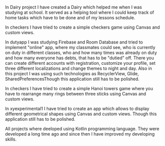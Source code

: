 In Dairy project I have created a Dairy which helped me when I was studying at school. 
It served as a helping tool where I could keep track of home tasks which have to be done and of my lessons schedule.

In checkers I have tried to create a simple checkers game using Canvas and custom views.

In dutyapp I was studying Firebase and Room Database and tried to implement "online" app, where my classmates could see, who is currently on duty in different classes,
who and how many times was already on duty and how many everyone has debts, that has to be "dutied" off. There you can create different accounts with registration, 
customize your profile, set three different localizations and change themes to night and day. Also in this project I was using such technologies as RecyclerView, 
Glide, SharedPreferencesThough this application still has to be polished.

In checkers I have tried to create a simple Hanoi towers game where you have to rearrange many rings between three sticks using Canvas and custom views.

In xyexperimental1 I have tried to create an app which allows to display different geometrical shapes using Canvas and custom views.
Though this application still has to be polished.

All projects where deeloped using Kotlin programming language. They were developed a long time ago and since then I have improved my developing skills.

